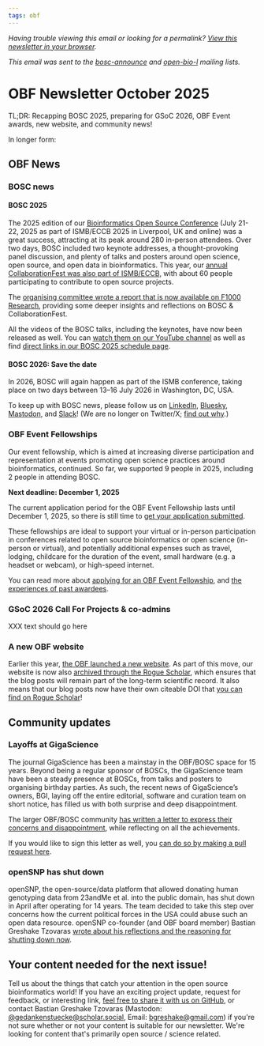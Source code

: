 ```yaml
---
tags: obf
---
```


_Having trouble viewing this email or looking for a permalink? [View this newsletter in your browser](https://github.com/OBF/newsletter/blob/master/newsletters/2025-10.md)._

_This email was sent to the [bosc-announce](https://groups.google.com/g/bosc-announce) and [open-bio-l](http://mailman.open-bio.org/mailman/listinfo/open-bio-l/) mailing lists._

# OBF Newsletter October 2025

TL;DR: Recapping BOSC 2025, preparing for GSoC 2026, OBF Event awards, new website, and community news!

In longer form: 

## OBF News

### BOSC news

#### BOSC 2025

The 2025 edition of our [Bioinformatics Open Source Conference](https://www.open-bio.org/events/bosc-2025/) (July 21-22, 2025 as part of ISMB/ECCB 2025 in Liverpool, UK and online) was a great success, attracting at its peak around 280 in-person attendees.
Over two days, BOSC included two keynote addresses, a thought-provoking panel discussion, and plenty of talks and posters around open science, open source, and open data in bioinformatics.
This year, our [annual CollaborationFest was also part of ISMB/ECCB](https://www.open-bio.org/events/bosc-2025/ismb-collaborationfest-2025/), with about 60 people participating to contribute to open source projects.

The [organising committee wrote a report that is now available on F1000 Research](https://f1000research.com/articles/14-887), providing some deeper insights and reflections on BOSC & CollaborationFest. 

All the videos of the BOSC talks, including the keynotes, have now been released as well. You can [watch them on our YouTube channel](https://www.youtube.com/@OBFBOSC/videos) 
as well as find [direct links in our BOSC 2025 schedule page](https://www.open-bio.org/events/bosc-2025/bosc-2025-schedule/).

#### BOSC 2026: Save the date

In 2026, BOSC will again happen as part of the ISMB conference, taking place on two days between 13–16 July 2026 in Washington, DC, USA. 

To keep up with BOSC news, please follow us on [LinkedIn](https://www.linkedin.com/groups/14344023/), [Bluesky](https://bsky.app/profile/bosc.bsky.social), [Mastodon](https://genomic.social/@BOSC), and [Slack](https://join.slack.com/t/obf-bosc/shared_invite/zt-n5ur1gsj-z2C~69_4lYTFPg5tbWA8Ew)! (We are no longer on Twitter/X; [find out why](https://www.open-bio.org/2023/11/20/leaving-x/).)

### OBF Event Fellowships

Our event fellowship, which is aimed at increasing diverse participation and representation at events promoting open science practices around bioinformatics, continued.
So far, we supported 9 people in 2025, including 2 people in attending BOSC. 

**Next deadline: December 1, 2025**

The current application period for the OBF Event Fellowship lasts until December 1, 2025, so there is still time to [get your application submitted]( https://forms.gle/vDFTxT3uJwazQdSdA).

These fellowships are ideal to support your virtual or in-person participation in conferences related to open source bioinformatics or open science (in-person or virtual), 
and potentially additional expenses such as travel, lodging, childcare for the duration of the event, small hardware (e.g. a headset or webcam), or high-speed internet.

You can read more about [applying for an OBF Event Fellowship](https://www.open-bio.org/event-awards/#fellowships-applications), 
and [the experiences of past awardees](https://www.open-bio.org/category/travel-fellowship/event-fellowship/).

### GSoC 2026 Call For Projects & co-admins

XXX text should go here

### A new OBF website

Earlier this year, [the OBF launched a new website](https://www.open-bio.org/posts/2025-03-04-new-website/). 
As part of this move, our website is now also [archived through the Rogue Scholar](https://www.open-bio.org/posts/2025-04-02-archiving-obf-posts/), 
which ensures that the blog posts will remain part of the long-term scientific record. 
It also means that our blog posts now have their own citeable DOI that [you can find on Rogue Scholar](https://rogue-scholar.org/search?q=metadata.creators.person_or_org.name%3A%22Open%20Bioinformatics%20Foundation%22&l=list&p=1&s=10&sort=newest)!

## Community updates

### Layoffs at GigaScience

The journal GigaScience has been a mainstay in the OBF/BOSC space for 15 years. Beyond being a regular sponsor of BOSCs, the GigaScience team have been a steady presence at BOSCs, 
from talks and posters to organising birthday parties. 
As such, the recent news of GigaScience’s owners, BGI, laying off the entire editorial, software and curation team on short notice, 
has filled us with both surprise and deep disappointment. 

The larger OBF/BOSC community [has written a letter to express their concerns and disappointment](https://www.open-bio.org/2025/09/30/2025-09-30-gigascience/), 
while reflecting on all the achievements.

If you would like to sign this letter as well, you [can do so by making a pull request here](https://github.com/OBF/OBF.github.io/edit/main/content/posts/2025-09-30-gigascience.md).  

### openSNP has shut down

openSNP, the open-source/data platform that allowed donating human genotyping data from 23andMe et al. into the public domain, has shut down in April after operating for 14 years. 
The team decided to take this step over concerns how the current political forces in the USA could abuse such an open data resource.
openSNP co-founder (and OBF board member) Bastian Greshake Tzovaras [wrote about his reflections and the reasoning for shutting down now](https://tzovar.as/sunsetting-opensnp/). 

## Your content needed for the next issue!

Tell us about the things that catch your attention in the open source bioinformatics world! 
If you have an exciting project update, request for feedback, or interesting link, 
[feel free to share it with us on GitHub](https://github.com/OBF/newsletter/issues/46), 
or contact Bastian Greshake Tzovaras (Mastodon: [@gedankenstuecke@scholar.social](https://scholar.social/@gedankenstuecke), Email: [bgreshake@gmail.com](mailto:bgreshake@proton.me)) if you're not sure whether or not your content is suitable for our newsletter. We're looking for content that's primarily open source / science related.



